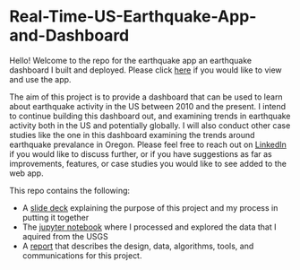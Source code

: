 # Real-Time-US-Earthquake-App-and-Dashboard

Hello! Welcome to the repo for the earthquake app an earthquake dashboard I built and deployed. Please click [here](https://share.streamlit.io/bronsonnh/streamlit_repo/main/nick-app.py) if you would like to  view and use the app. 

The aim of this project is to provide a dashboard that can be used to learn about earthquake activity in the US between 2010 and the present. I intend to continue building this dashboard out, and examining trends in earthquake activity both in the US and potentially globally. I will also conduct other case studies like the one in this dashboard examining the trends around earthquake prevalance in Oregon. Please feel free to reach out on [LinkedIn](https://www.linkedin.com/in/nicholas-h-bronson-2b2b9774/) if you would like to discuss further, or if you have suggestions as far as improvements, features, or case studies you would like to see added to the web app. 

This repo contains the following:
* A [slide deck](https://github.com/bronsonnh/Real-Time-US-Earthquake-App-and-Dashboard/blob/main/Data%20Engineering%20Powerpoint%20(1).pdf) explaining the purpose of this project and my process in putting it together
* The [jupyter notebook](https://github.com/bronsonnh/Real-Time-US-Earthquake-App-and-Dashboard/blob/main/Engineering%20Project%20Notebook.ipynb) where I processed and explored the data that I aquired from the USGS 
* A [report](https://github.com/bronsonnh/Real-Time-US-Earthquake-App-and-Dashboard/blob/main/Engineering_Writeup.md) that describes the design, data, algorithms, tools, and communications for this project. 

